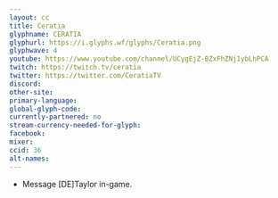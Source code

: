 ```yaml
---
layout: cc
title: Ceratia
glyphname: CERATIA
glyphurl: https://i.glyphs.wf/glyphs/Ceratia.png
glyphwave: 4
youtube: https://www.youtube.com/channel/UCygEjZ-BZxFhZNj1ybLhPCA
twitch: https://twitch.tv/ceratia
twitter: https://twitter.com/CeratiaTV
discord: 
other-site: 
primary-language: 
global-glyph-code: 
currently-partnered: no
stream-currency-needed-for-glyph: 
facebook: 
mixer: 
ccid: 36
alt-names: 
---
```

* Message [DE]Taylor in-game.
